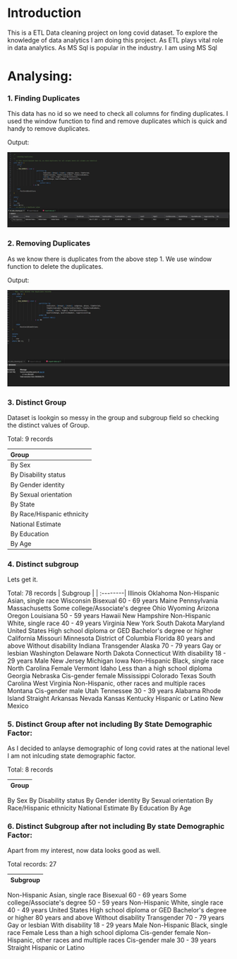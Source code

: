 # Introduction
This is a ETL Data cleaning project on long covid dataset. To explore the knowledge of data analytics I am doing this project. As ETL plays vital role in data analytics. As MS Sql is popular in the industry. I am using MS Sql

# Analysing:
### 1. Finding Duplicates
This data has no id so we need to check all columns for finding duplicates. I used the window function to find and remove duplicates which is quick and handy to remove duplicates.

Output:

![finding duplicates](assets/find_duplicates.jpg)

### 2. Removing Duplicates
As we know there is duplicates from the above step 1. We use window function to delete the duplicates.

Output:

![remove duplicates](assets/delete_duplicates.jpg)

### 3. Distinct Group
Dataset is lookgin so messy in the group and subgroup field so checking the distinct values of Group.

Total: 9 records

| Group |
|:------|
| By Sex
| By Disability status
| By Gender identity
| By Sexual orientation
| By State
| By Race/Hispanic ethnicity
| National Estimate
| By Education
| By Age


### 4. Distinct subgroup
Lets get it. 

Total: 78 records
| Subgroup |
| :--------| 
Illinois
Oklahoma
Non-Hispanic Asian, single race
Wisconsin
Bisexual
60 - 69 years
Maine
Pennsylvania
Massachusetts
Some college/Associate's degree
Ohio
Wyoming
Arizona
Oregon
Louisiana
50 - 59 years
Hawaii
New Hampshire
Non-Hispanic White, single race
40 - 49 years
Virginia
New York
South Dakota
Maryland
United States
High school diploma or GED
Bachelor's degree or higher
California
Missouri
Minnesota
District of Columbia
Florida
80 years and above
Without disability
Indiana
Transgender
Alaska
70 - 79 years
Gay or lesbian
Washington
Delaware
North Dakota
Connecticut
With disability
18 - 29 years
Male
New Jersey
Michigan
Iowa
Non-Hispanic Black, single race
North Carolina
Female
Vermont
Idaho
Less than a high school diploma
Georgia
Nebraska
Cis-gender female
Mississippi
Colorado
Texas
South Carolina
West Virginia
Non-Hispanic, other races and multiple races
Montana
Cis-gender male
Utah
Tennessee
30 - 39 years
Alabama
Rhode Island
Straight
Arkansas
Nevada
Kansas
Kentucky
Hispanic or Latino
New Mexico

### 5. Distinct Group after not including By State Demographic Factor:
As I decided to anlayse demographic of long covid  rates at the national level I am not inlcuding state demographic factor. 

Total: 8 records

| Group |
| :-----|
By Sex
By Disability status
By Gender identity
By Sexual orientation
By Race/Hispanic ethnicity
National Estimate
By Education
By Age

### 6. Distinct Subgroup after not including By state Demographic Factor:
Apart from my interest, now data looks good as well.

Total records: 27

| Subgroup |
| :--------|
Non-Hispanic Asian, single race
Bisexual
60 - 69 years
Some college/Associate's degree
50 - 59 years
Non-Hispanic White, single race
40 - 49 years
United States
High school diploma or GED
Bachelor's degree or higher
80 years and above
Without disability
Transgender
70 - 79 years
Gay or lesbian
With disability
18 - 29 years
Male
Non-Hispanic Black, single race
Female
Less than a high school diploma
Cis-gender female
Non-Hispanic, other races and multiple races
Cis-gender male
30 - 39 years
Straight
Hispanic or Latino